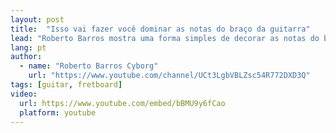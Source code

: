```yaml
---
layout: post
title:  "Isso vai fazer você dominar as notas do braço da guitarra"
lead: "Roberto Barros mostra uma forma simples de decorar as notas do braço"
lang: pt
author:
  - name: "Roberto Barros Cyborg"
    url: "https://www.youtube.com/channel/UCt3LgbVBLZsc54R772DXD3Q"
tags: [guitar, fretboard]
video:
  url: https://www.youtube.com/embed/bBMU9y6fCao
  platform: youtube
---
```

